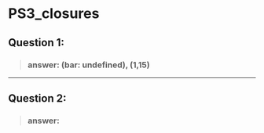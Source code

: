 # PS3_closures

## Question 1:

> ### answer: (bar: undefined), (1,15)
  ---------------- 

## Question 2:

> ### answer:
